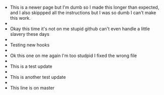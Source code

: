 - This is a newer page but I'm dumb so I made this longer than expected, and I also skippped all the instructions but I was so dumb I can't make this work.
-
- Okay this time it's not on me stupid github can't even handle a little slavery these days
-
- Testing new hooks
-
- Ok this one on me again I'm too studpid I fixed the wrong file
-
- This is a test update
-
- This is another test update
-
- This line is on master
